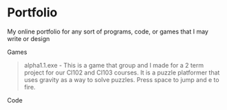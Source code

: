 # Portfolio
My online portfolio for any sort of programs, code, or games that I may write or design

Games
> alpha1.1.exe - This is a game that group and I made for a 2 term project for our CI102 and CI103 courses.  It is a puzzle platformer that uses gravity as a way to solve puzzles. Press space to jump and e to fire.

Code
